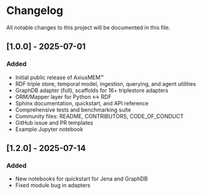 # Changelog

All notable changes to this project will be documented in this file.

## [1.0.0] - 2025-07-01
### Added
- Initial public release of AxiusMEM™
- RDF triple store, temporal model, ingestion, querying, and agent utilities
- GraphDB adapter (full), scaffolds for 16+ triplestore adapters
- ORM/Mapper layer for Python <-> RDF
- Sphinx documentation, quickstart, and API reference
- Comprehensive tests and benchmarking suite
- Community files: README, CONTRIBUTORS, CODE_OF_CONDUCT
- GitHub issue and PR templates
- Example Jupyter notebook 

## [1.2.0] - 2025-07-14

### Added
- New notebooks for quickstart for Jena and GraphDB
- Fixed module bug in adapters
